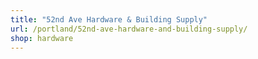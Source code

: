 ```yaml
---
title: "52nd Ave Hardware & Building Supply"
url: /portland/52nd-ave-hardware-and-building-supply/
shop: hardware
---
```

